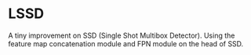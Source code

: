 # LSSD

A tiny improvement on SSD (Single Shot Multibox Detector). Using the feature map concatenation module and FPN module on the head of SSD.

